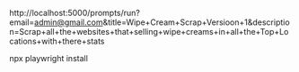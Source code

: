 http://localhost:5000/prompts/run?email=admin@gmail.com&title=Wipe+Cream+Scrap+Versioon+1&description=Scrap+all+the+websites+that+selling+wipe+creams+in+all+the+Top+Locations+with+there+stats

npx playwright install 